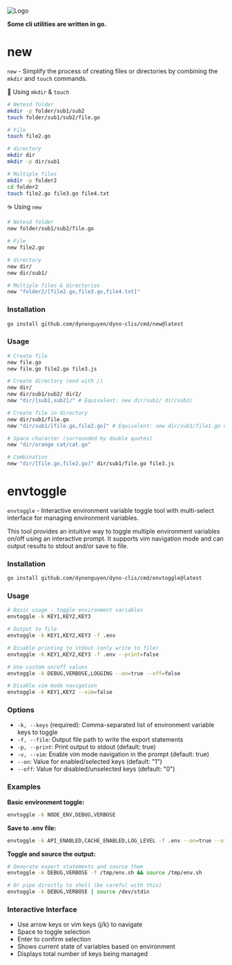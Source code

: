 ![Logo](https://www.dropbox.com/scl/fi/3jf52ewmmzejc6cneum81/go-cli.jpeg?rlkey=54pm45ym5el4wxp228uyt46bn&st=jyxmy80l&raw=1)

**Some cli utilities are written in go.**

# new

`new` - Simplify the process of creating files or directories by combining the `mkdir` and `touch` commands.

🥹 Using `mkdir` & `touch`

```sh
# Netesd folder
mkdir -p folder/sub1/sub2
touch folder/sub1/sub2/file.go

# File
touch file2.go

# directory
mkdir dir
mkdir -p dir/sub1

# Multiple files
mkdir -p folder2
cd folder2
touch file2.go file3.go file4.txt
```

☕ Using `new`

```sh
# Netesd folder
new folder/sub1/sub2/file.go

# File
new file2.go

# directory
new dir/
new dir/sub1/

# Multiple files & directories
new "folder2/[file2.go,file3.go,file4.txt]"
```

### Installation

```sh
go install github.com/dynonguyen/dyno-clis/cmd/new@latest
```

### Usage

```sh
# Create file
new file.go
new file.go file2.go file3.js

# Create directory (end with /)
new dir/
new dir/sub1/sub2/ dir2/
new "dir/[sub1,sub2]/" # Equivalent: new dir/sub1/ dir/sub2/

# Create file in directory
new dir/sub1/file.go
new "dir/sub1/[file.go,file2.go]" # Equivalent: new dir/sub1/file1.go dir/sub2/file2.go

# Space character (surrounded by double quotes)
new "dir/orange cat/cat.go"

# Combination
new "dir/[file.go,file2.go]" dir/sub1/file.go file3.js
```

# envtoggle

`envtoggle` - Interactive environment variable toggle tool with multi-select interface for managing environment variables.

This tool provides an intuitive way to toggle multiple environment variables on/off using an interactive prompt. It supports vim navigation mode and can output results to stdout and/or save to file.

### Installation

```sh
go install github.com/dynonguyen/dyno-clis/cmd/envtoggle@latest
```

### Usage

```sh
# Basic usage - toggle environment variables
envtoggle -k KEY1,KEY2,KEY3

# Output to file
envtoggle -k KEY1,KEY2,KEY3 -f .env

# Disable printing to stdout (only write to file)
envtoggle -k KEY1,KEY2,KEY3 -f .env --print=false

# Use custom on/off values
envtoggle -k DEBUG,VERBOSE,LOGGING --on=true --off=false

# Disable vim mode navigation
envtoggle -k KEY1,KEY2 --vim=false
```

### Options

- `-k, --keys` (required): Comma-separated list of environment variable keys to toggle
- `-f, --file`: Output file path to write the export statements
- `-p, --print`: Print output to stdout (default: true)
- `-v, --vim`: Enable vim mode navigation in the prompt (default: true)
- `--on`: Value for enabled/selected keys (default: "1")
- `--off`: Value for disabled/unselected keys (default: "0")

### Examples

**Basic environment toggle:**

```sh
envtoggle -k NODE_ENV,DEBUG,VERBOSE
```

**Save to .env file:**

```sh
envtoggle -k API_ENABLED,CACHE_ENABLED,LOG_LEVEL -f .env --on=true --off=false
```

**Toggle and source the output:**

```sh
# Generate export statements and source them
envtoggle -k DEBUG,VERBOSE -f /tmp/env.sh && source /tmp/env.sh

# Or pipe directly to shell (be careful with this)
envtoggle -k DEBUG,VERBOSE | source /dev/stdin
```

### Interactive Interface

- Use arrow keys or vim keys (j/k) to navigate
- Space to toggle selection
- Enter to confirm selection
- Shows current state of variables based on environment
- Displays total number of keys being managed
